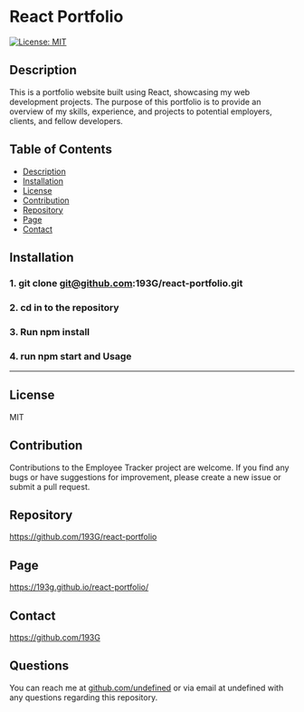 # React Portfolio

  [![License: MIT](https://img.shields.io/badge/License-MIT-yellow.svg)](https://opensource.org/licenses/MIT)

  ## Description
  
  This is a portfolio website built using React, showcasing my web development projects. The purpose of this portfolio is to provide an overview of my skills, experience, and projects to potential employers, clients, and fellow developers.
  
  ## Table of Contents
  
  - [Description](#description)
  - [Installation](#installation)
  - [License](#license)
  - [Contribution](#contribution)
  - [Repository](#repository)
  - [Page](#page)
  - [Contact](#contact)
  
  ## Installation
  
  ### 1. git clone git@github.com:193G/react-portfolio.git
  
  ### 2. cd in to the repository 

  ### 3. Run npm install

  ### 4. run npm start and Usage
  ---
  
  ## License
  
  MIT
  
  ## Contribution
  Contributions to the Employee Tracker project are welcome. If you find any bugs or have suggestions for improvement, please create a new issue or submit a pull request.
  
  
  ## Repository
  https://github.com/193G/react-portfolio
  
  ## Page
  https://193g.github.io/react-portfolio/
  

  ## Contact
  https://github.com/193G
  

  ## Questions
  
  You can reach me at [github.com/undefined](https://github.com/undefined) or via email at undefined with any questions regarding this repository.